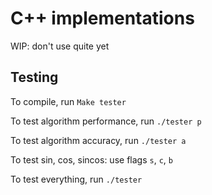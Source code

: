 # C++ implementations

WIP: don't use quite yet

## Testing
To compile, run
`Make tester`

To test algorithm performance, run
`./tester p`

To test algorithm accuracy, run
`./tester a`

To test sin, cos, sincos: use flags `s`, `c`, `b`

To test everything, run
`./tester`

